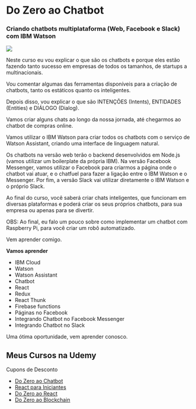 # Do Zero ao Chatbot
### Criando chatbots multiplataforma (Web, Facebook e Slack) com IBM Watson
![](https://udemy-images.udemy.com/course/125_H/1799418_1594.jpg)

Neste curso eu vou explicar o que são os chatbots e porque eles estão fazendo tanto sucesso em empresas de todos os tamanhos, de startups a multinacionais.

Vou comentar algumas das ferramentas disponíveis para a criação de chatbots, tanto os estáticos quanto os inteligentes.

Depois disso, vou explicar o que são INTENÇÕES (Intents), ENTIDADES (Entities) e DIÁLOGO (Dialog).

Vamos criar alguns chats ao longo da nossa jornada, até chegarmos ao chatbot de compras online.

Vamos utilizar o IBM Watson para criar todos os chatbots com o serviço de Watson Assistant, criando uma interface de linguagem natural.

Os chatbots na versão web terão o backend desenvolvidos em Node.js (vamos utilizar um boilerplate da própria IBM). Na versão Facebook Messenger, vamos utilizar o Facebook para criarmos a página onde o chatbot vai atuar, e o chatfuel para fazer a ligação entre o IBM Watson e o Messenger. Por fim, a versão Slack vai utilizar diretamente o IBM Watson e o próprio Slack.

Ao final do curso, você saberá criar chats inteligentes, que funcionam em diversas plataformas e poderá criar os seus próprios chatbots, para sua empresa ou apenas para se divertir.

OBS: Ao final, eu falo um pouco sobre como implementar um chatbot com Raspberry Pi, para você criar um robô automatizado.

Vem aprender comigo.


**Vamos aprender**

* IBM Cloud
* Watson
* Watson Assistant
* Chatbot
* React
* Redux
* React Thunk
* Firebase functions
* Páginas no Facebook
* Integrando Chatbot no Facebook Messenger
* Integrando Chatbot no Slack


Uma ótima oportunidade, vem aprender conosco.

## Meus Cursos na Udemy 
Cupons de Desconto

- [Do Zero ao Chatbot](https://www.udemy.com/criando-chatbots/?couponCode=GITHUB-PROMO)
- [React para Iniciantes](https://www.udemy.com/react-para-iniciantes/?couponCode=GITHUB-CUPOM)
- [Do Zero ao React](https://www.udemy.com/xumes-react-criando-site-para-empresa/?couponCode=CUPOM-GITHUB)
- [Do Zero ao Blockchain](https://www.udemy.com/do-zero-ao-blockchain/?couponCode=BLOCKCHAIN-GITHUB)


